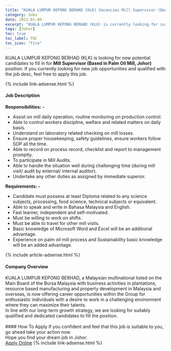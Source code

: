 ```yaml
---
title: "KUALA LUMPUR KEPONG BERHAD (KLK) Vacancies Mill Supervisor (Based in Palm Oil Mill, Johor)" 
category: Jobs 
date: 2021-01-09 
excerpt: "KUALA LUMPUR KEPONG BERHAD (KLK) is currently looking for suitable person to fill in the Mill Supervisor (Based in Palm Oil Mill, Johor) which positioned at Johor" 
tags: [Johor] 
toc: true 
toc_label: TOC 
toc_icon: "fire" 
--- 
```


<p>KUALA LUMPUR KEPONG BERHAD (KLK) is looking for new potential candidates to fill in for <b>Mill Supervisor (Based in Palm Oil Mill, Johor)</b> position. If you currently looking for new job opportunities and qualified with the job desc, feel free to apply this job.
</p>{% include link-adsense.html %} 
<div><div><h4>Job Description</h4></div><div><div><span><div><div><div><strong>Responsibilities: -</strong></div><ul><li>Assist on mill daily operation, routine monitoring on production control.</li><li>Able to control workers discipline, welfare and related matters on daily basis.</li><li>Understand on laboratory related checking on mill losses.</li><li>Ensure proper housekeeping, safety guidelines, ensure workers follow SOP all the time.</li><li>Able to record on process record, checklist and report to management promptly.</li><li>To participate in Mill Audits.</li><li>Able to handle the situation well during challenging time (during mill visit/ audit by external/ internal auditor).</li><li>Undertake any other duties as assigned by immediate superior.</li></ul><div><strong>Requirements: -</strong></div><ul><li>Candidate must possess at least Diploma related to any science subjects, processing, food science, technical subjects or equivalent.</li><li>Able to speak and write in Bahasa Malaysia and English.</li><li>Fast learner, independent and self-motivated.</li><li>Must be willing to work on shifts.</li><li>Must be able to travel for other mill visits.</li><li>Basic knowledge of Microsoft Word and Excel will be an additional advantage.</li><li>Experience on palm oil mill process and Sustainability basic knowledge will be an added advantage.</li></ul></div></div></span></div></div></div> 
{% include article-adsense.html %} 
<div><div><h4>Company Overview</h4></div><div><div><span><div><div>
	KUALA LUMPUR KEPONG BERHAD, a Malaysian multinational listed on the Main Board of the Bursa Malaysia with business activities in plantations, resource based manufacturing and property development in Malaysia and overseas, is now offering career opportunities within the Group for enthusiastic individuals with a desire to work in a challenging environment where they can maximize their talents.</div>
<div>
	In line with our long-term growth strategy, we are looking for suitably qualified and dedicated candidates to fill the position.<br>
	&#160;</div></div></span></div></div></div> 
#### How To Apply 
If you confident and feel that this job is suitable to you, go ahead take your action now. <br/> 
Hope you find your dream job in Johor. <br/> 
<a href="https://www.jobstreet.com.my/en/job/mill-supervisor-based-in-palm-oil-mill-johor-4459822?jobId=jobstreet-my-job-4459822&sectionRank=6&token=0~be465a8a-052f-4ac4-81f1-ed5e088f8657&fr=SRP%20View%20In%20New%20Ta" class="btn btn--info" target="_blank" rel="nofollow noopenner">Apply Online</a> 
{% include link-adsense.html %} 